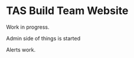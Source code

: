 # TAS Build Team Website
 
 
 Work in progress.
 
 Admin side of things is started
 
 Alerts work.
 
 
